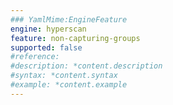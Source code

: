 ```yaml
---
### YamlMime:EngineFeature
engine: hyperscan
feature: non-capturing-groups
supported: false
#reference: 
#description: *content.description
#syntax: *content.syntax
#example: *content.example
---
```

